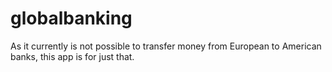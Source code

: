 # globalbanking
As it currently is not possible to transfer money from European to American banks, this app is for just that.

